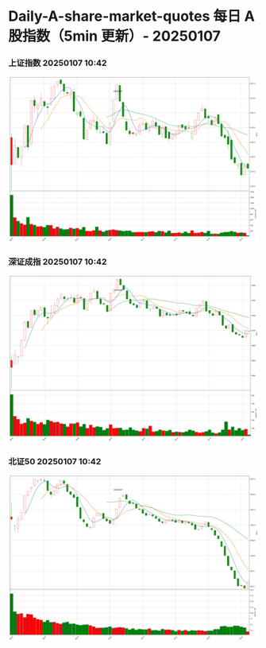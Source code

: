 
# Daily-A-share-market-quotes 每日 A 股指数（5min 更新）- 20250107

### 上证指数 20250107 10:42
![](./fig/2025/1/20250107-sh000001.png)

### 深证成指 20250107 10:42
![](./fig/2025/1/20250107-sz399001.png)

### 北证50 20250107 10:42
![](./fig/2025/1/20250107-bj899050.png)
